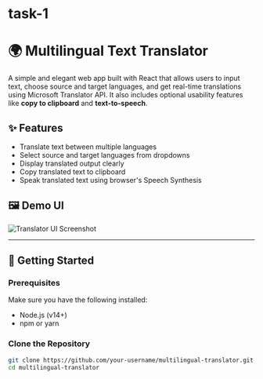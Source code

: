 # task-1
# 🌍 Multilingual Text Translator

A simple and elegant web app built with React that allows users to input text, choose source and target languages, and get real-time translations using Microsoft Translator API. It also includes optional usability features like **copy to clipboard** and **text-to-speech**.

## ✨ Features

- Translate text between multiple languages
- Select source and target languages from dropdowns
- Display translated output clearly
- Copy translated text to clipboard
- Speak translated text using browser's Speech Synthesis

## 🖼️ Demo UI

![Translator UI Screenshot](screenshot.png) <!-- Add a screenshot if available -->

---

## 🚀 Getting Started

### Prerequisites

Make sure you have the following installed:

- Node.js (v14+)
- npm or yarn

### Clone the Repository

```bash
git clone https://github.com/your-username/multilingual-translator.git
cd multilingual-translator
